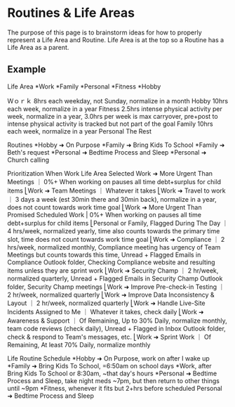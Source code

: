 # Routines & Life Areas

The purpose of this page is to brainstorm ideas for how to properly represent a Life Area and Routine. Life Area is at the top so a Routine has a Life Area as a parent.

## Example

Life Area
*Work
*Family
*Personal
*Fitness
*Hobby

Ｗｏｒｋ 8hrs each weekday, not Sunday, normalize in a month
Hobby 10hrs each week, normalize in a year
Fitness 2.5hrs intense physical activity per week, normalize in a year, 3.0hrs per week is max carryover, pre+post to intense physical activity is tracked but not part of the goal
Family 10hrs each week, normalize in a year
Personal The Rest

Routines
*Hobby ➜ On Purpose
*Family ➜ Bring Kids To School
*Family ➜ Beth's request
*Personal ➜ Bedtime Process and Sleep
*Personal ➜ Church calling

Prioritization When Work Life Area Selected
Work ➜ More Urgent Than Meetings ｜ 0%+ When working on pauses all time debt+surplus for child items
 ⎣Work ➜ Team Meetings ｜ Whatever it takes
   ⎣Work ➜ Travel to work ｜ 3 days a week (est 30min there and 30min back), normalize in a year, does not count towards work time goal
     ⎣Work ➜ More Urgent Than Promised Scheduled Work | 0%+ When working on pauses all time debt+surplus for child items
       ⎣Personal or Family, Flagged During The Day ｜ 4 hrs/week, normalized yearly, time also counts towards the primary time slot, time does not count towards work time goal
       ⎣Work ➜ Compliance ｜ 2 hrs/week, normalized monthly, Compliance meeting has urgency of Team Meetings but counts towards this time, Unread + Flagged Emails in Compliance Outlook folder, Checking Compliance website and resulting items unless they are sprint work
       ⎣Work ➜ Security Champ ｜ 2 hr/week, normalized quarterly, Unread + Flagged Emails in Security Champ Outlook folder, Security Champ meetings
       ⎣Work ➜ Improve Pre-check-in Testing ｜ 2 hr/week, normalized quarterly
       ⎣Work ➜ Improve Data Inconsistency & Layout ｜ 2 hr/week, normalized quarterly
       ⎣Work ➜ Handle Live-Site Incidents Assigned to Me ｜ Whatever it takes, check daily
       ⎣Work ➜ Awareness & Support ｜ Of Remaining, Up to 30% Daily, normalize monthly, team code reviews (check daily), Unread + Flagged in Inbox Outlook folder, check & respond to Team's messages, etc.
       ⎣Work ➜ Sprint Work   ｜ Of Remaining, At least 70% Daily, normalize monthly

Life Routine Schedule
*Hobby ➜ On Purpose, work on after I wake up
*Family ➜ Bring Kids To School, =6:50am on school days
*Work, after Bring Kids To School or 8:30am, ~that day's hours
*Personal ➜ Bedtime Process and Sleep, take night meds ~7pm, but then return to other things until ~9pm
*Fitness, whenever it fits but 2+hrs before scheduled Personal ➜ Bedtime Process and Sleep
